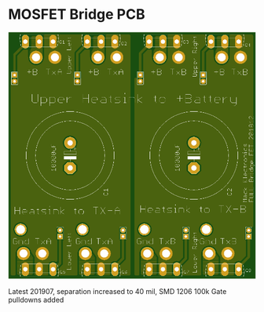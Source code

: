# MOSFET Bridge PCB  

![Full Bridge](https://github.com/mackelec/StepInverter/blob/master/images/Full%20Bridge.png)

Latest 201907, separation increased to 40 mil, SMD 1206 100k Gate pulldowns added
